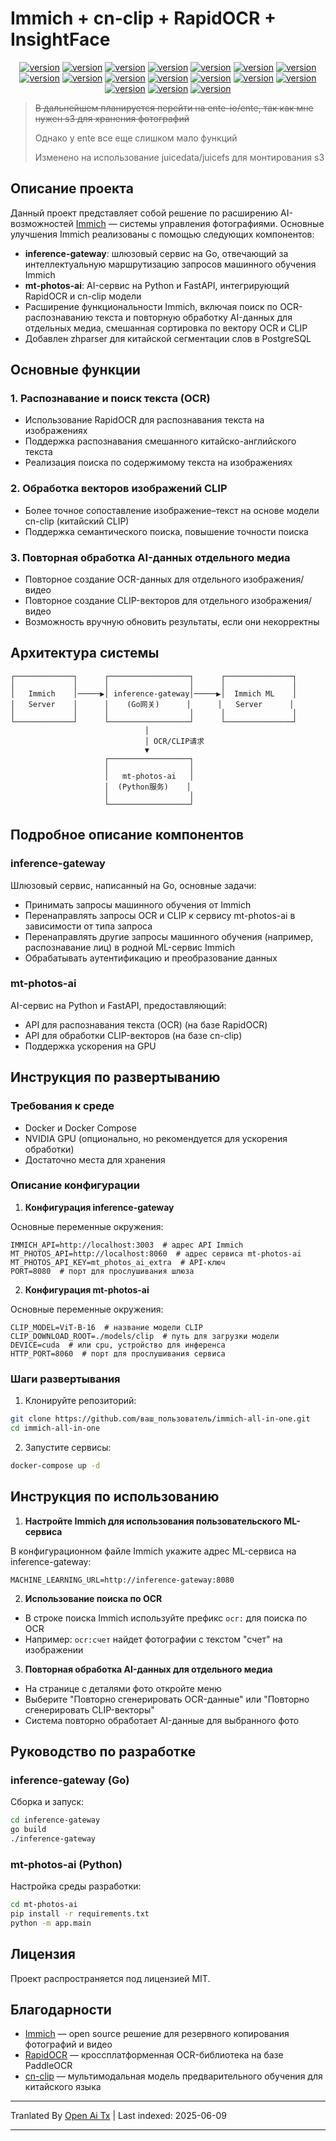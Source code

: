 # Immich + cn-clip + RapidOCR + InsightFace

<div style="text-align: center"><p><a href="https://openaitx.github.io/view.html?user=eric-gitta-moore&project=immich-all-in-one&lang=en"><img src="https://img.shields.io/badge/EN-white" alt="version"></a> <a href="https://openaitx.github.io/view.html?user=eric-gitta-moore&project=immich-all-in-one&lang=zh-CN"><img src="https://img.shields.io/badge/简中-white" alt="version"></a> <a href="https://openaitx.github.io/view.html?user=eric-gitta-moore&project=immich-all-in-one&lang=zh-TW"><img src="https://img.shields.io/badge/繁中-white" alt="version"></a> <a href="https://openaitx.github.io/view.html?user=eric-gitta-moore&project=immich-all-in-one&lang=ja"><img src="https://img.shields.io/badge/日本語-white" alt="version"></a> <a href="https://openaitx.github.io/view.html?user=eric-gitta-moore&project=immich-all-in-one&lang=ko"><img src="https://img.shields.io/badge/한국어-white" alt="version"></a> <a href="https://openaitx.github.io/view.html?user=eric-gitta-moore&project=immich-all-in-one&lang=th"><img src="https://img.shields.io/badge/ไทย-white" alt="version"></a> <a href="https://openaitx.github.io/view.html?user=eric-gitta-moore&project=immich-all-in-one&lang=fr"><img src="https://img.shields.io/badge/Français-white" alt="version"></a> <a href="https://openaitx.github.io/view.html?user=eric-gitta-moore&project=immich-all-in-one&lang=de"><img src="https://img.shields.io/badge/Deutsch-white" alt="version"></a> <a href="https://openaitx.github.io/view.html?user=eric-gitta-moore&project=immich-all-in-one&lang=es"><img src="https://img.shields.io/badge/Español-white" alt="version"></a> <a href="https://openaitx.github.io/view.html?user=eric-gitta-moore&project=immich-all-in-one&lang=it"><img src="https://img.shields.io/badge/Italiano-white" alt="version"></a> <a href="https://openaitx.github.io/view.html?user=eric-gitta-moore&project=immich-all-in-one&lang=ru"><img src="https://img.shields.io/badge/Русский-white" alt="version"></a> <a href="https://openaitx.github.io/view.html?user=eric-gitta-moore&project=immich-all-in-one&lang=pt"><img src="https://img.shields.io/badge/Português-white" alt="version"></a> <a href="https://openaitx.github.io/view.html?user=eric-gitta-moore&project=immich-all-in-one&lang=nl"><img src="https://img.shields.io/badge/Nederlands-white" alt="version"></a> <a href="https://openaitx.github.io/view.html?user=eric-gitta-moore&project=immich-all-in-one&lang=pl"><img src="https://img.shields.io/badge/Polski-white" alt="version"></a> <a href="https://openaitx.github.io/view.html?user=eric-gitta-moore&project=immich-all-in-one&lang=ar"><img src="https://img.shields.io/badge/العربية-white" alt="version"></a> <a href="https://openaitx.github.io/view.html?user=eric-gitta-moore&project=immich-all-in-one&lang=tr"><img src="https://img.shields.io/badge/Türkçe-white" alt="version"></a> <a href="https://openaitx.github.io/view.html?user=eric-gitta-moore&project=immich-all-in-one&lang=vi"><img src="https://img.shields.io/badge/Tiếng Việt-white" alt="version"></a> </p></div>

> ~~В дальнейшем планируется перейти на ente-io/ente, так как мне нужен s3 для хранения фотографий~~
> 
> Однако у ente все еще слишком мало функций
> 
> Изменено на использование juicedata/juicefs для монтирования s3

## Описание проекта

Данный проект представляет собой решение по расширению AI-возможностей [Immich](https://github.com/immich-app/immich) — системы управления фотографиями. Основные улучшения Immich реализованы с помощью следующих компонентов:

- **inference-gateway**: шлюзовый сервис на Go, отвечающий за интеллектуальную маршрутизацию запросов машинного обучения Immich
- **mt-photos-ai**: AI-сервис на Python и FastAPI, интегрирующий RapidOCR и cn-clip модели
- Расширение функциональности Immich, включая поиск по OCR-распознаванию текста и повторную обработку AI-данных для отдельных медиа, смешанная сортировка по вектору OCR и CLIP
- Добавлен zhparser для китайской сегментации слов в PostgreSQL

## Основные функции

### 1. Распознавание и поиск текста (OCR)

- Использование RapidOCR для распознавания текста на изображениях
- Поддержка распознавания смешанного китайско-английского текста
- Реализация поиска по содержимому текста на изображениях

### 2. Обработка векторов изображений CLIP

- Более точное сопоставление изображение–текст на основе модели cn-clip (китайский CLIP)
- Поддержка семантического поиска, повышение точности поиска

### 3. Повторная обработка AI-данных отдельного медиа

- Повторное создание OCR-данных для отдельного изображения/видео
- Повторное создание CLIP-векторов для отдельного изображения/видео
- Возможность вручную обновить результаты, если они некорректны

## Архитектура системы

```
┌─────────────┐      ┌──────────────────┐      ┌───────────────┐
│             │      │                  │      │               │
│   Immich    │─────▶│ inference-gateway│─────▶│  Immich ML    │
│   Server    │      │    (Go网关)      │      │   Server      │
│             │      │                  │      │               │
└─────────────┘      └──────────────────┘      └───────────────┘
                              │
                              │ OCR/CLIP请求
                              ▼
                     ┌──────────────────┐
                     │                  │
                     │   mt-photos-ai   │
                     │  (Python服务)    │
                     │                  │
                     └──────────────────┘
```

## Подробное описание компонентов

### inference-gateway

Шлюзовый сервис, написанный на Go, основные задачи:
- Принимать запросы машинного обучения от Immich
- Перенаправлять запросы OCR и CLIP к сервису mt-photos-ai в зависимости от типа запроса
- Перенаправлять другие запросы машинного обучения (например, распознавание лиц) в родной ML-сервис Immich
- Обрабатывать аутентификацию и преобразование данных

### mt-photos-ai

AI-сервис на Python и FastAPI, предоставляющий:
- API для распознавания текста (OCR) (на базе RapidOCR)
- API для обработки CLIP-векторов (на базе cn-clip)
- Поддержка ускорения на GPU

## Инструкция по развертыванию

### Требования к среде

- Docker и Docker Compose
- NVIDIA GPU (опционально, но рекомендуется для ускорения обработки)
- Достаточно места для хранения

### Описание конфигурации

1. **Конфигурация inference-gateway**

Основные переменные окружения:
```
IMMICH_API=http://localhost:3003  # адрес API Immich
MT_PHOTOS_API=http://localhost:8060  # адрес сервиса mt-photos-ai
MT_PHOTOS_API_KEY=mt_photos_ai_extra  # API-ключ
PORT=8080  # порт для прослушивания шлюза
```

2. **Конфигурация mt-photos-ai**

Основные переменные окружения:
```
CLIP_MODEL=ViT-B-16  # название модели CLIP
CLIP_DOWNLOAD_ROOT=./models/clip  # путь для загрузки модели
DEVICE=cuda  # или cpu, устройство для инференса
HTTP_PORT=8060  # порт для прослушивания сервиса
```

### Шаги развертывания

1. Клонируйте репозиторий:
```bash
git clone https://github.com/ваш_пользователь/immich-all-in-one.git
cd immich-all-in-one
```

2. Запустите сервисы:
```bash
docker-compose up -d
```

## Инструкция по использованию

1. **Настройте Immich для использования пользовательского ML-сервиса**

В конфигурационном файле Immich укажите адрес ML-сервиса на inference-gateway:
```
MACHINE_LEARNING_URL=http://inference-gateway:8080
```

2. **Использование поиска по OCR**

- В строке поиска Immich используйте префикс `ocr:` для поиска по OCR
- Например: `ocr:счет` найдет фотографии с текстом "счет" на изображении

3. **Повторная обработка AI-данных для отдельного медиа**

- На странице с деталями фото откройте меню
- Выберите "Повторно сгенерировать OCR-данные" или "Повторно сгенерировать CLIP-векторы"
- Система повторно обработает AI-данные для выбранного фото

## Руководство по разработке

### inference-gateway (Go)

Сборка и запуск:
```bash
cd inference-gateway
go build
./inference-gateway
```

### mt-photos-ai (Python)

Настройка среды разработки:
```bash
cd mt-photos-ai
pip install -r requirements.txt
python -m app.main
```

## Лицензия

Проект распространяется под лицензией MIT.

## Благодарности

- [Immich](https://github.com/immich-app/immich) — open source решение для резервного копирования фотографий и видео
- [RapidOCR](https://github.com/RapidAI/RapidOCR) — кроссплатформенная OCR-библиотека на базе PaddleOCR
- [cn-clip](https://github.com/OFA-Sys/Chinese-CLIP) — мультимодальная модель предварительного обучения для китайского языка

---

Tranlated By [Open Ai Tx](https://github.com/OpenAiTx/OpenAiTx) | Last indexed: 2025-06-09

---